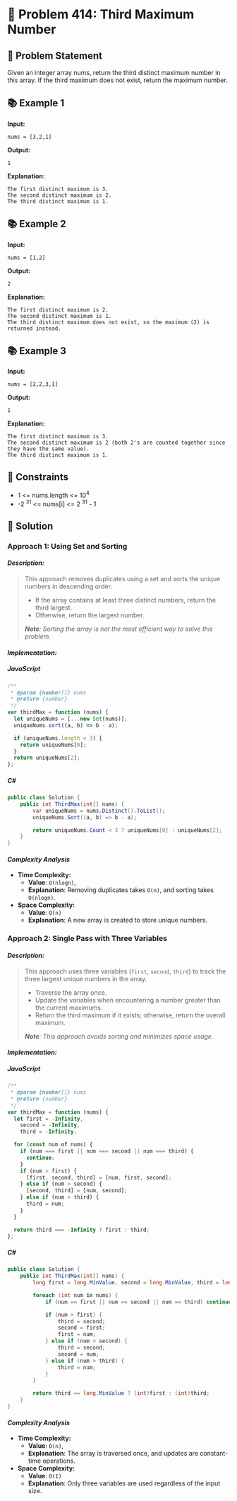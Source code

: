 # 💬 Problem 414: Third Maximum Number

## 📝 Problem Statement

Given an integer array nums, return the third distinct maximum number in this array. If the third maximum does not exist, return the maximum number.

## 📚 Example 1

**Input:**

```
nums = [3,2,1]
```

**Output:**

```
1
```

**Explanation:**

```
The first distinct maximum is 3.
The second distinct maximum is 2.
The third distinct maximum is 1.
```

## 📚 Example 2

**Input:**

```
nums = [1,2]
```

**Output:**

```
2
```

**Explanation:**

```
The first distinct maximum is 2.
The second distinct maximum is 1.
The third distinct maximum does not exist, so the maximum (2) is returned instead.
```

## 📚 Example 3

**Input:**

```
nums = [2,2,3,1]
```

**Output:**

```
1
```

**Explanation:**

```
The first distinct maximum is 3.
The second distinct maximum is 2 (both 2's are counted together since they have the same value).
The third distinct maximum is 1.
```

## 📏 Constraints
- 1 <= nums.length <= 10<sup>4</sup>
- -2 <sup>31</sup> <= nums[i] <= 2 <sup>31</sup> - 1


## 🎯 Solution

### Approach 1: Using Set and Sorting

#### _Description:_

> This approach removes duplicates using a set and sorts the unique numbers in descending order.
>
> - If the array contains at least three distinct numbers, return the third largest.
> - Otherwise, return the largest number.
>
> ***Note**: Sorting the array is not the most efficient way to solve this problem.*

#### _Implementation:_

##### JavaScript

```javascript
/**
 * @param {number[]} nums
 * @return {number}
 */
var thirdMax = function (nums) {
  let uniqueNums = [...new Set(nums)];
  uniqueNums.sort((a, b) => b - a);

  if (uniqueNums.length < 3) {
    return uniqueNums[0];
  }
  return uniqueNums[2];
};
```

##### C#

```csharp
public class Solution {
    public int ThirdMax(int[] nums) {
        var uniqueNums = nums.Distinct().ToList();
        uniqueNums.Sort((a, b) => b - a);

        return uniqueNums.Count < 3 ? uniqueNums[0] : uniqueNums[2];
    }
}
```

#### _Complexity Analysis_

- **Time Complexity:**
  - **Value**: `O(nlogn)`,
  - **Explanation**: Removing duplicates takes
    `O(n)`, and sorting takes `O(nlogn)`.
- **Space Complexity:**
  - **Value**: `O(n)`
  - **Explanation**: A new array is created to store unique numbers.

### Approach 2: Single Pass with Three Variables

#### _Description:_

> This approach uses three variables (`first`, `second`, `third`) to track the three largest unique numbers in the array.
>
> - Traverse the array once.
> - Update the variables when encountering a number greater than the current maximums.
> - Return the third maximum if it exists; otherwise, return the overall maximum.
>
> ***Note**: This approach avoids sorting and minimizes space usage.*

#### _Implementation:_

##### JavaScript

```javascript
/**
 * @param {number[]} nums
 * @return {number}
 */
var thirdMax = function (nums) {
  let first = -Infinity,
    second = -Infinity,
    third = -Infinity;

  for (const num of nums) {
    if (num === first || num === second || num === third) {
      continue;
    }
    if (num > first) {
      [first, second, third] = [num, first, second];
    } else if (num > second) {
      [second, third] = [num, second];
    } else if (num > third) {
      third = num;
    }
  }

  return third === -Infinity ? first : third;
};
```

##### C#

```csharp
public class Solution {
    public int ThirdMax(int[] nums) {
        long first = long.MinValue, second = long.MinValue, third = long.MinValue;

        foreach (int num in nums) {
            if (num == first || num == second || num == third) continue;

            if (num > first) {
                third = second;
                second = first;
                first = num;
            } else if (num > second) {
                third = second;
                second = num;
            } else if (num > third) {
                third = num;
            }
        }

        return third == long.MinValue ? (int)first : (int)third;
    }
}
```

#### _Complexity Analysis_

- **Time Complexity:**
  - **Value**: `O(n)`,
  - **Explanation**: The array is traversed once, and updates are constant-time operations.
- **Space Complexity:**
  - **Value**: `O(1)`
  - **Explanation**: Only three variables are used regardless of the input size.
